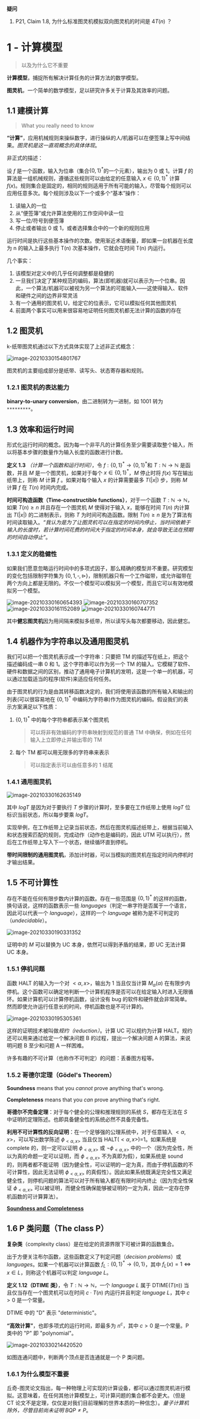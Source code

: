 **疑问**

1. P21, Claim 1.8, 为什么标准图灵机模拟双向图灵机的时间是 $4T(n)$ ？

# 1 - 计算模型

> 以及为什么它不重要

**计算模型**，捕捉所有解决计算任务的计算方法的数学模型。

**图灵机**，一个简单的数学模型，足以研究许多关于计算及其效率的问题。

## 1.1 建模计算

> What you really need to know

**“计算”**，应用机械规则来操纵数字，进行操纵的人/机器可以在便签簿上写中间结果。*图灵机是这一直观概念的具体体现*。

非正式的描述：

设 $f$ 是一个函数，输入为位串（集合$\{0,1\}^*$的一个元素），输出为 0 或 1。计算 $f$ 的算法是一组机械规则，遵循这些规则可以由给定的任意输入 $x\in\{0,1\}^*$ 计算 $f(x)$。规则集合是固定的，相同的规则适用于所有可能的输入，尽管每个规则可以应用任意多次。每个规则涉及以下一个或多个“基本”操作：

1. 读输入的一位
2. 从“便签簿”或允许算法使用的工作空间中读一位
3. 写一位/符号到便签簿
4. 停止或者输出 0 或 1，或者选择集合中的一个新的规则应用

运行时间是执行这些基本操作的次数。使用渐近术语衡量，即如果一台机器在长度为 n 的输入上最多执行 T(n) 次基本操作，它就会在时间 T(n) 内运行。

几个事实：

1. 该模型对定义中的几乎任何调整都是稳健的
2. 一旦我们决定了某种规范的编码，算法(即机器)就可以表示为一个位串。因此，一个算法/机器可以被视为另一个算法的可能输入——这使得输入、软件和硬件之间的边界非常灵活
3. 有一个通用的图灵机 U，给定它的位表示，它可以模拟任何其他图灵机
4. 前面两个事实可以用来很容易地证明任何图灵机都无法计算的函数的存在

## 1.2 图灵机

k-纸带图灵机通过以下方式具体实现了上述非正式概念：

<img src="note.assets/image-20210330154801767.png" alt="image-20210330154801767" style="zoom:;" />

图灵机的主要组成部分是纸带、读写头、状态寄存器和规则。

### 1.2.1 图灵机的表达能力

**binary-to-unary conversion**，由二进制转为一进制，如 1001 转为 `*********`。

## 1.3 效率和运行时间

形式化运行时间的概念。因为每一个非平凡的计算任务至少需要读取整个输入，所以将基本步骤的数量作为输入长度的函数进行计数。

**定义 1.3** *（计算一个函数和运行时间）*，令 $f:\{0,1\}^*\rightarrow\{0,1\}^*$和 $T:\mathbb{N}\rightarrow\mathbb{N}$ 是函数，并且 $M$ 是一个图灵机，如果对于每个 $x\in\{0,1\}^*$，$M$ 停止时将 $f(x)$ 写在输出纸带上，则称 $M$ 计算 $f$ 。如果对每个输入 $x$ 的计算需要最多 $T(|x|)$ 步，则称 $M$ 计算 $f$ 在 $T(n)$ 时间内完成。

**时间可构造函数（Time-constructible functions）**，对于一个函数 $T:\mathbb{N}\rightarrow\mathbb{N}$，如果 $T(n)\ge n$ 并且存在一个图灵机 $M$ 使得对于输入 $x$，能够在时间 $T(n)$ 内计算出 $T(|x|)$ 的二进制表示，则称 $T$ 为时间可构造函数。限制 $T(n)\ge n$ 是为了算法有时间读取输入。*“我认为是为了让图灵机可以在指定的时间内停止，当时间依赖于输入的长度时，若计算时间花费的时间大于指定的时间本身，就会导致无法在预期的时间自动停止”*。

### 1.3.1 定义的稳健性

如果我们愿意忽略运行时间中的多项式因子，那么精确的模型并不重要。研究模型的变化包括限制字符集为 $\{0,1,\square,\rhd\}$，限制机器只有一个工作磁带，或允许磁带在两个方向上都是无限的。不仅一个模型可以模拟另一个模型，而且它可以有效地模拟另一个模型。

<img src="note.assets/image-20210330160654393.png" alt="image-20210330160654393"  />

<img src="note.assets/image-20210330160707352.png" alt="image-20210330160707352"  />

<img src="note.assets/image-20210330161152089.png" alt="image-20210330161152089"  />

<img src="note.assets/image-20210330160744771.png" alt="image-20210330160744771"  />

其中**健忘图灵机**因为用间隔来模拟多纸带，所以读写头每次都要移动，因此健忘。

## 1.4 机器作为字符串以及通用图灵机

我们可以把一个图灵机表示成一个字符串：只要把 TM 的描述写在纸上，把这个描述编码成一串 0 和 1。这个字符串可以作为另一个 TM 的输入。它模糊了软件、硬件和数据之间的区别，推动了通用电子计算机的发明，这是一个单一的机器，可以通过加载适当的程序(软件)来适应任何任务。

由于图灵机的行为是由其转移函数决定的，我们将使用该函数的所有输入和输出的列表(可以很容易地在 $\{0,1\}^*$ 中编码为字符串)作为图灵机的编码。假设我们的表示方案满足以下性质：

1. $\{0,1\}^*$ 中的每个字符串都表示某个图灵机

   > 可以将非有效编码的字符串映射到规范的普通 TM 中确保，例如在任何输入上立即停止并输出零的 TM

2. 每个 TM 都可以用无限多的字符串来表示

   > 可以指定表示可以由任意多的 1 结尾

### 1.4.1 通用图灵机

<img src="note.assets/image-20210330162635149.png" alt="image-20210330162635149"  />

其中 $logT$ 是因为对于要执行 $T$ 步骤的计算时，至多要在工作纸带上使用 $logT$ 位标识当前状态，所以每步要乘 $logT$。

实现举例，在工作纸带上记录当前状态，然后在图灵机描述纸带上，根据当前输入和状态搜索匹配的规则，完成动作（动作也是编码的，因此 UTM 可以执行），然后在工作纸带上写入下一个状态，继续循环直到停机。

**带时间限制的通用图灵机**，添加计时器，可以当模拟的图灵机在指定时间内停机时才输出结果。

## 1.5 不可计算性

存在不能在任何有限步数内计算的函数。存在一些范围是 $\{0,1\}^*$ 的这样的函数，换句话说，这样的函数表示一些 *languages*（判定一串字符是否属于一个语言，因此可以代表一个 *language*），这样的一个 *language* 被称为是不可判定的（*undecidable*）。

![image-20210330190331352](note.assets/image-20210330190331352.png)

证明中的 $M$ 可以替换为 UC 本身，依然可以得到矛盾的结果，即 UC 无法计算 UC 本身。

### 1.5.1 停机问题

函数 HALT 的输入为一个对 $<\alpha,x>$，输出为 1 当且仅当计算 $M_\alpha(\alpha)$ 在有限步内停机。这个函数可以确定地判断一个计算机程序是否可以在给定输入时进入无限循环。如果计算机可以计算停机函数，设计没有 bug 的软件和硬件就会非常简单。然而即使允许运行任意长的时间，停机函数也是不可计算的。

![image-20210330195305361](note.assets/image-20210330195305361.png)

这样的证明技术被叫做*规约（reduction）*。计算 UC 可以规约为计算 HALT。规约还可以用来通过给定一个解决问题 B 的过程，提出一个解决问题 A 的算法，来说明问题 B 至少和问题 A 一样困难。

许多有趣的不可计算（也称作不可判定）的问题：丢番图方程等。

### 1.5.2 哥德尔定理（Gödel's Theorem）

**Soundness** means that you *cannot* prove anything that's wrong.

**Completeness** means that you *can* prove anything that's right.

**哥德尔不完备定理**：对于每个健全的公理和推理规则的系统 $S$，都存在无法在 $S$ 中证明的定理陈述。也即具备健全性的系统必然不具备完备性。

**利用不可计算性的反向证明**：在一个足够强的公理系统中，对于任意输入 $<\alpha,x>$，可以写出数学陈述 $\phi_{<\alpha,x>}$ 当且仅当 HALT($<\alpha,x>$)=1。如果系统是 complete 的，则一定可以证明 $\phi_{<\alpha,x>}$ 或 $\neg\phi_{<\alpha,x>}$ 中的一个（因为完全性，所以为真的命题一定可以证明，而 $\phi_{<\alpha,x>}$ 不为真即为假），如果系统是 sound 的，则两者都不能证明（因为健全性，可以证明的一定为真，而由于停机函数的不可计算性，因此无法证明 $\phi_{<\alpha,x>}$ 的真假性）。因此如果系统既满足完全性又满足健全性，则停机问题的算法可以对于所有输入都在有限时间内终止（因为完全性保证 $\phi_{<\alpha,x>}$ 可以被证明，而健全性确保能够被证明的一定为真，因此一定存在停机函数的可计算算法）。

**[Soundness and Completeness](https://math.stackexchange.com/questions/105575/what-is-the-difference-between-completeness-and-soundness-in-first-order-logic)**

## 1.6 P 类问题（The class P）

**复杂类**（complexity class）是在给定的资源界限下可被计算的函数集合。

出于方便关注布尔函数，这些函数定义了判定问题（*decision problems*）或 *languages*。如果一个机器可以计算函数 $f_L:\{0,1\}^*\rightarrow\{0,1\}$，其中 $f_L(x)=1\Leftrightarrow x\in L$，则称这个机器可以判定 *language L*。

**定义 1.12（DTIME 类）**，令 $T:\mathbb{N}\rightarrow\mathbb{N}$，一个 *language L* 属于 DTIME($T(n)$) 当且仅当存在一个图灵机可以在时间 $c·T(n)$ 内运行并且判定 *language L*，其中 $c>0$ 是一个常量。

DTIME 中的 "D" 表示 "deterministic"。

**“高效计算”**，也即多项式的运行时间，即最多为 $n^c$，其中 $c>0$ 是一个常量。P 类中的 "P" 即 "polynomial"。

![image-20210330214420520](note.assets/image-20210330214420520.png)

如图连通问题中，判断两个顶点是否连通就是一个 P 类问题。

### 1.6.1 为什么模型不重要

丘奇-图灵论文指出，每一种物理上可实现的计算设备，都可以通过图灵机进行模拟。这意味着，在任何其他计算模型上，可计算问题的集合都不会更大。（但是 CT 论文不是定理，仅仅是对我们目前理解的世界本质的一种信念）。*量子计算机除外，尽管目前尚未证明 $BQP\neq P$*。

 